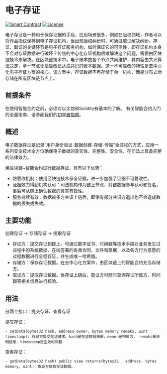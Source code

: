 # 电子存证

[![Smart Contract](https://badgen.net/badge/smart-contract/Solidity/orange)](https://soliditylang.org/) [![License](https://badgen.net/badge/license/MIT/blue)](https://typescriptlang.org)

电子存证是一种用于保存证据的手段，应用场景很多，例如在版权领域，作者可以将作品指纹保存到电子存证机构，当出现版权纠纷时，可通过取证解决纠纷。存证、取证的关键环节是电子存证服务机构，如何保证它的可信性，即存证机构本身不会对存证数据进行破坏？传统的中心化存证机构很难解决这个问题，需要由区块链技术来解决。在区块链技术中，电子账本由各个节点共同维护，其内容由共识算法决定，单一节点无法篡改已达成共识的账本数据。这一不可篡改的特性是去中心化电子存证方案的核心。该方案中，存证数据不再存储于单一机构，而是分布式地存储在所有区块链节点上。

## 前提条件

在使用智能合约之前，必须对以太坊和Solidity有基本的了解。
有关智能合约入门的全面指南，请参阅我们的[初学者指南](https://github.com/BSN-DDC/docs/blob/main/BSN-DDC%E7%BD%91%E7%BB%9C%E9%83%A8%E7%BD%B2Solidity%E5%90%88%E7%BA%A6%E5%BF%AB%E9%80%9F%E4%B8%8A%E6%89%8B%E6%8C%87%E5%8D%97.pdf)。

## 概述

电子数据存证是记录“用户身份验证-数据创建-存储-传输”全过程的方式，应用一系列安全技术全方位确保电子数据的真实性、完整性、安全性，在司法上具备完整的法律效力。

用区块链+智能合约进行数据存证，具有以下优势：

- 防篡改机制：使用区块链技术保全证据，进一步加强了证据不可篡改性。
- 证据效力得到机构认可：司法机构作为链上节点，对链数据参与认可和签名，事后可从链上确认数据的真实有效性。
- 服务持续有效：数据被多方共识上链后，即使有部分共识方退出也不会造成数据的丢失或失效。


## 主要功能

创建存证 -> 存储存证 -> 提取存证

- 存证方：提交存证到链上。可通过数字证书、时间戳等技术手段对业务发生过过程中的系统数据、在线签署的各类合同、文件和票据，以及各方行为意愿的过程数据进行全程存证，并生成唯一哈希值。
- 存储方：保存存证数据。在去中心化方案中，由区块链上的智能合约充当存储方。
- 取证方：提取存证数据。当存证上链后，取证方可随时查询存证所属方、时间戳等相关信息进行核验。

## 用法

分两个接口：提交存证、查看存证

提交存证：

    - setData(bytes32 hash, address owner, bytes memory remaks, uint timestamp): 存证方提交存证请求。hash是存证数据摘要，owner是归属方， remaks是说明信息，timestamp是生效时间戳
        
查看存证：
    
    - getData(bytes32 hash) public view returns(bytes32 , address, bytes memory, uint)：取证方提取存证数据。 



